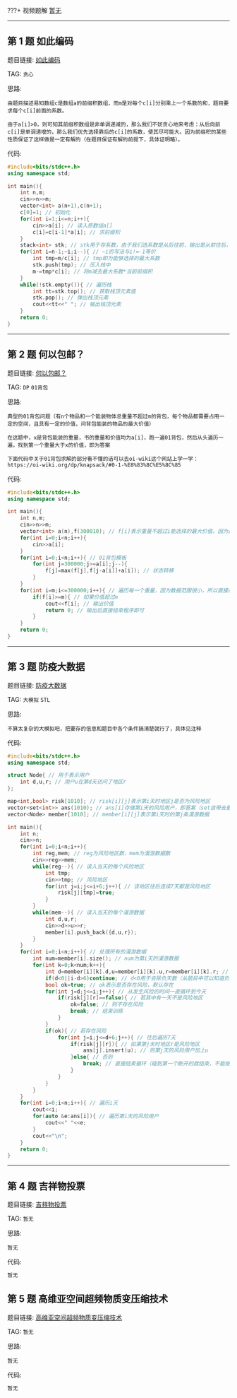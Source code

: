 ???+ 视频题解
[暂无]()

---

## 第 1 题 如此编码

题目链接: [如此编码](http://118.190.20.162/view.page?gpid=T153)

TAG: `贪心`

思路:

`由题目描述易知数组c是数组a的前缀积数组，而m是对每个c[i]分别乘上一个系数的和，题目要求每个c[i]前面的系数。`

`由于a[i]>0，则可知其前缀积数组是非单调递减的，那么我们不妨贪心地来考虑：从后向前c[i]是单调递增的，那么我们优先选择靠后的c[i]的系数，使其尽可能大。因为前缀积的某些性质保证了这样做是一定有解的（在题目保证有解的前提下，具体证明略）。`

代码:

```cpp linenums="1"
#include<bits/stdc++.h>
using namespace std;

int main(){
    int n,m;
    cin>>n>>m;
    vector<int> a(n+1),c(n+1);
    c[0]=1; // 初始化
    for(int i=1;i<=n;i++){
        cin>>a[i]; // 读入原数组a[]
        c[i]=c[i-1]*a[i]; // 求前缀积
    }
    stack<int> stk; // stk用于存系数，由于我们选系数是从后往前，输出是从前往后，所以用栈来存系数
    for(int i=n-1;~i;i--){ // ~i的写法与i!=-1等价
        int tmp=m/c[i]; // tmp即为能够选择的最大系数
        stk.push(tmp); // 压入栈中
        m-=tmp*c[i]; // 将m减去最大系数*当前前缀积
    }
    while(!stk.empty()){ // 遍历栈
        int tt=stk.top(); // 获取栈顶元素值
        stk.pop(); // 弹出栈顶元素
        cout<<tt<<" "; // 输出栈顶元素
    }
    return 0;
}
```

---

## 第 2 题 何以包邮？

题目链接: [何以包邮？](http://118.190.20.162/view.page?gpid=T152)

TAG: `DP` `01背包`

思路:

`典型的01背包问题（有n个物品和一个能装物体总重量不超过m的背包，每个物品都需要占用一定的空间，且具有一定的价值，问背包能装的物品的最大价值）`

`在这题中，x是背包能装的重量，书的重量和价值均为a[i]，跑一遍01背包，然后从头遍历一遍，找到第一个重量大于x的价值，即为答案`

`下面代码中关于01背包求解的部分看不懂的话可以去oi-wiki这个网站上学一学：https://oi-wiki.org/dp/knapsack/#0-1-%E8%83%8C%E5%8C%85`

代码:

```cpp linenums="1"
#include<bits/stdc++.h>
using namespace std;

int main(){
    int n,m;
    cin>>n>>m;
    vector<int> a(n),f(300010); // f[i]表示重量不超过i能选择的最大价值，因为这题中背包最大重量等于最大价格，为书的最大数量*书的最大价格：30*10000=300000
    for(int i=0;i<n;i++){
        cin>>a[i];
    }
    for(int i=0;i<n;i++){ // 01背包模板
        for(int j=300000;j>=a[i];j--){
            f[j]=max(f[j],f[j-a[i]]+a[i]); // 状态转移
        }
    }
    for(int i=m;i<=300000;i++){ // 遍历每一个重量，因为数据范围很小，所以直接枚举即可，若数据范围较大可考虑二分查找
        if(f[i]>=m){ // 如果价值超过m
            cout<<f[i]; // 输出价值
            return 0; // 输出后直接结束程序即可
        }
    }
    return 0;
}
```

---

## 第 3 题 防疫大数据

题目链接: [防疫大数据](http://118.190.20.162/view.page?gpid=T151)

TAG: `大模拟` `STL`

思路:

`不算太复杂的大模拟吧，把要存的信息和题目中各个条件搞清楚就行了，具体见注释`

代码:

```cpp linenums="1"
#include<bits/stdc++.h>
using namespace std;

struct Node{ // 用于表示用户
    int d,u,r; // 用户u在第d天访问了地区r
};

map<int,bool> risk[1010]; // risk[i][j]表示第i天时地区j是否为风险地区
vector<set<int>> ans(1010); // ans[i]存储第i天的风险用户，即答案（set自带去重和排序）
vector<Node> member[1010]; // member[i][j]表示第i天时的第j条漫游数据

int main(){
    int n;
    cin>>n;
    for(int i=0;i<n;i++){
        int reg,mem; // reg为风险地区数，mem为漫游数据数
        cin>>reg>>mem;
        while(reg--){ // 读入当天的每个风险地区
            int tmp;
            cin>>tmp; // 风险地区
            for(int j=i;j<=i+6;j++){ // 该地区往后连续7天都是风险地区
                risk[j][tmp]=true;
            }
        }
        while(mem--){ // 读入当天的每个漫游数据
            int d,u,r;
            cin>>d>>u>>r;
            member[i].push_back({d,u,r});
        }
    }
    for(int i=0;i<n;i++){ // 处理所有的漫游数据
        int num=member[i].size(); // num为第i天的漫游数据
        for(int k=0;k<num;k++){
            int d=member[i][k].d,u=member[i][k].u,r=member[i][k].r; // 从member中取出漫游数据
            if(d<0||i-d>6)continue; // d<0用于去除负天数（从题目中可以知道负天数一定不存在风险问题），i-d>6用于去除超过7天的记录
            bool ok=true; // ok表示是否存在风险，默认存在
            for(int j=d;j<=i;j++){ // 从发生风险的时间一直循环到今天
                if(risk[j][r]==false){ // 若其中有一天不是风险地区
                    ok=false; // 则不存在风险
                    break; // 结束训练
                }
            }
            if(ok){ // 若存在风险
                for(int j=i;j<=d+6;j++){ // 往后遍历7天
                    if(risk[j][r]){ // 如果第j天时地区r是风险地区
                        ans[j].insert(u); // 则第j天的风险用户加上u
                    }else{ // 否则
                        break; // 直接结束循环（碰到第一个断开的就结束，不能继续找）
                    }
                }
            }
        }
    }
    for(int i=0;i<n;i++){ // 遍历i天
        cout<<i;
        for(auto &e:ans[i]){ // 遍历第i天的风险用户
            cout<<" "<<e;
        }
        cout<<"\n";
    }
    return 0;
}
```

---

## 第 4 题 吉祥物投票

题目链接: [吉祥物投票](http://118.190.20.162/view.page?gpid=T150)

TAG: `暂无`

思路:

`暂无`

代码:

```cpp linenums="1"
暂无
```

## 第 5 题 高维亚空间超频物质变压缩技术

题目链接: [高维亚空间超频物质变压缩技术](http://118.190.20.162/view.page?gpid=T149)

TAG: `暂无`

思路:

`暂无`

代码:

```cpp linenums="1"
暂无
```

